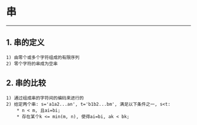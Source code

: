 # **串**
***


## **1. 串的定义**
    1) 由零个或多个字符组成的有限序列
    2) 零个字符的串成为空串


## **2. 串的比较**
    1) 通过组成串的字符间的编码来进行的
    2) 给定两个串: s='a1a2...an', t='b1b2...bm', 满足以下条件之一, s<t:
        * n < m, 且ai=bi;
        * 存在某个k <= min(m, n), 使得ai=bi, ak < bk;
